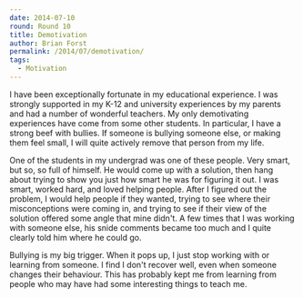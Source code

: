 ```yaml
---
date: 2014-07-10
round: Round 10
title: Demotivation
author: Brian Forst
permalink: /2014/07/demotivation/
tags:
  - Motivation
---
```

I have been exceptionally fortunate in my educational experience. I was strongly supported in my K-12 and university experiences by my parents and had a number of wonderful teachers. My only demotivating experiences have come from some other students. In particular, I have a strong beef with bullies. If someone is bullying someone else, or making them feel small, I will quite actively remove that person from my life.

One of the students in my undergrad was one of these people. Very smart, but so, so full of himself. He would come up with a solution, then hang about trying to show you just how smart he was for figuring it out. I was smart, worked hard, and loved helping people. After I figured out the problem, I would help people if they wanted, trying to see where their misconceptions were coming in, and trying to see if their view of the solution offered some angle that mine didn't. A few times that I was working with someone else, his snide comments became too much and I quite clearly told him where he could go.

Bullying is my big trigger. When it pops up, I just stop working with or learning from someone. I find I don't recover well, even when someone changes their behaviour. This has probably kept me from learning from people who may have had some interesting things to teach me.
